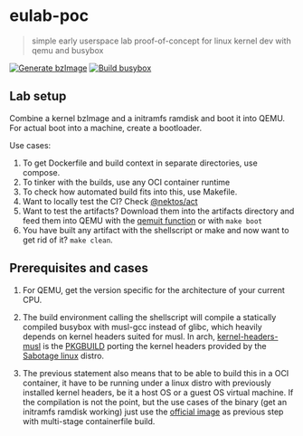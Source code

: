 # eulab-poc
> simple early userspace lab proof-of-concept for linux kernel dev with qemu and busybox

[![Generate bzImage](https://github.com/deomorxsy/eulab-poc/actions/workflows/kernel-builder.yml/badge.svg)](https://github.com/deomorxsy/eulab-poc/actions/workflows/kernel-builder.yml)
[![Build busybox](https://github.com/deomorxsy/eulab-poc/actions/workflows/bubo-builder.yml/badge.svg)](https://github.com/deomorxsy/eulab-poc/actions/workflows/bubo-builder.yml)

## Lab setup

Combine a kernel bzImage and a initramfs ramdisk and boot it into QEMU. For actual boot into a machine, create a bootloader.

Use cases:
1. To get Dockerfile and build context in separate directories, use compose.
2. To tinker with the builds, use any OCI container runtime
3. To check how automated build fits into this, use Makefile.
4. Want to locally test the CI? Check [@nektos/act](https://github.com/nektos/act)
5. Want to test the artifacts? Download them into the artifacts directory and feed them into QEMU with the [qemuit function](https://github.com/deomorxsy/eulab-poc/blob/194ade5144640d079efdbc27fe25314ea56c70dd/initramfs.sh#L145) or with ```make boot```
6. You have built any artifact with the shellscript or make and now want to get rid of it? ```make clean```.

## Prerequisites and cases

1. For QEMU, get the version specific for the architecture of your current CPU.

2. The build environment calling the shellscript will compile a statically compiled busybox with musl-gcc instead of glibc, which heavily depends on kernel headers suited for musl. In arch, [kernel-headers-musl](https://archlinux.org/packages/extra/x86_64/kernel-headers-musl/) is the [PKGBUILD](https://gitlab.archlinux.org/archlinux/packaging/packages/kernel-headers-musl/-/blob/main/PKGBUILD?ref_type=heads) porting the kernel headers provided by the [Sabotage linux](https://github.com/sabotage-linux/kernel-headers) distro.

3. The previous statement also means that to be able to build this in a OCI container, it have to be running under a linux distro with previously installed kernel headers, be it a host OS or a guest OS virtual machine. If the compilation is not the point, but the use cases of the binary (get an initramfs ramdisk working) just use the [official image](https://hub.docker.com/_/busybox) as previous step with multi-stage containerfile build.

